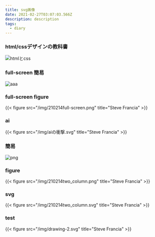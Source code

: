 ```yaml
---
title: svg画像
date: 2021-02-27T03:07:03.566Z
description: description
tags:
  - diary
---
```

### html/cssデザインの教科書

![htmlとcss](/img/210228htmlcssdesign-no-kyokasho.png)


### full-screen 簡易

![aaa](/img/210214full-screen.png)

### full-screen figure
{{< figure src="/img/210214full-screen.png" title="Steve Francia" >}}


### ai
{{< figure src="/img/aiの衝撃.svg" title="Steve Francia" >}}

### 簡易[]()
![png](/img/210214two_column.png)

### figure
{{< figure src="/img/210214two_column.png" title="Steve Francia" >}}

### svg
{{< figure src="/img/210214two_column.svg" title="Steve Francia" >}}

### test

{{< figure src="/img/drawing-2.svg" title="Steve Francia" >}}
